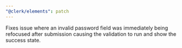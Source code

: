 ```yaml
---
"@clerk/elements": patch
---
```


Fixes issue where an invalid password field was immediately being refocused after submission causing the validation to run and show the success state.
